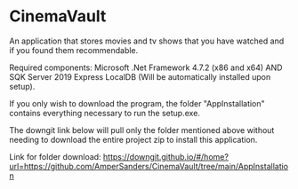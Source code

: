 # CinemaVault
An application that stores movies and tv shows that you have watched and if you found them recommendable.

Required components: Microsoft .Net Framework 4.7.2 (x86 and x64) AND SQK Server 2019 Express LocalDB (Will be automatically installed upon setup).

If you only wish to download the program, the folder "AppInstallation" contains everything necessary to run the setup.exe.

The downgit link below will pull only the folder mentioned above without needing to download the entire project zip to install this application.

Link for folder download: https://downgit.github.io/#/home?url=https://github.com/AmperSanders/CinemaVault/tree/main/AppInstallation
